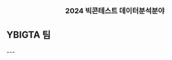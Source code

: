 <h3 align="center">2024 빅콘테스트 데이터분석분야</h3>
<h2 align="center>지속가능한 축제 현장 조성을 위한 주차장·자전거 대여소 최적 입지 분석</h2>
<h3 align="right">YBIGTA 팀</h3>
---
